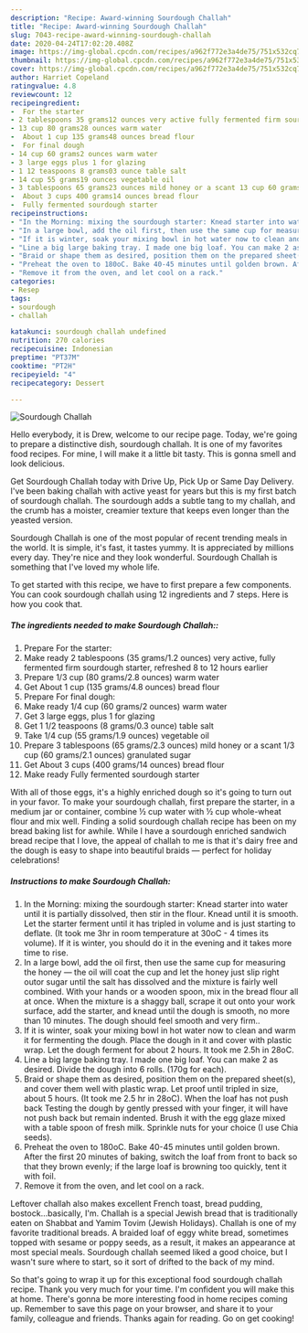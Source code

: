 ```yaml
---
description: "Recipe: Award-winning Sourdough Challah"
title: "Recipe: Award-winning Sourdough Challah"
slug: 7043-recipe-award-winning-sourdough-challah
date: 2020-04-24T17:02:20.408Z
image: https://img-global.cpcdn.com/recipes/a962f772e3a4de75/751x532cq70/sourdough-challah-recipe-main-photo.jpg
thumbnail: https://img-global.cpcdn.com/recipes/a962f772e3a4de75/751x532cq70/sourdough-challah-recipe-main-photo.jpg
cover: https://img-global.cpcdn.com/recipes/a962f772e3a4de75/751x532cq70/sourdough-challah-recipe-main-photo.jpg
author: Harriet Copeland
ratingvalue: 4.8
reviewcount: 12
recipeingredient:
-  For the starter
- 2 tablespoons 35 grams12 ounces very active fully fermented firm sourdough starter refreshed 8 to 12 hours earlier
- 13 cup 80 grams28 ounces warm water
-  About 1 cup 135 grams48 ounces bread flour
-  For final dough
- 14 cup 60 grams2 ounces warm water
- 3 large eggs plus 1 for glazing
- 1 12 teaspoons 8 grams03 ounce table salt
- 14 cup 55 grams19 ounces vegetable oil
- 3 tablespoons 65 grams23 ounces mild honey or a scant 13 cup 60 grams21 ounces granulated sugar
-  About 3 cups 400 grams14 ounces bread flour
-  Fully fermented sourdough starter
recipeinstructions:
- "In the Morning: mixing the sourdough starter: Knead starter into water until it is partially dissolved, then stir in the flour. Knead until it is smooth. Let the starter ferment until it has tripled in volume and is just starting to deflate. (It took me 3hr in room temperature at 30oC - 4 times its volume). If it is winter, you should do it in the evening and it takes more time to rise."
- "In a large bowl, add the oil first, then use the same cup for measuring the honey — the oil will coat the cup and let the honey just slip right outor sugar until the salt has dissolved and the mixture is fairly well combined. With your hands or a wooden spoon, mix in the bread flour all at once. When the mixture is a shaggy ball, scrape it out onto your work surface, add the starter, and knead until the dough is smooth, no more than 10 minutes. The dough should feel smooth and very firm.."
- "If it is winter, soak your mixing bowl in hot water now to clean and warm it for fermenting the dough. Place the dough in it and cover with plastic wrap. Let the dough ferment for about 2 hours. It took me 2.5h in 28oC."
- "Line a big large baking tray. I made one big loaf. You can make 2 as desired. Divide the dough into 6 rolls. (170g for each)."
- "Braid or shape them as desired, position them on the prepared sheet(s), and cover them well with plastic wrap. Let proof until tripled in size, about 5 hours. (It took me 2.5 hr in 28oC). When the loaf has not push back Testing the dough by gently pressed with your finger, it will have not push back but remain indented. Brush it with the egg glaze mixed with a table spoon of fresh milk. Sprinkle nuts for your choice (I use Chia seeds)."
- "Preheat the oven to 180oC. Bake 40-45 minutes until golden brown. After the first 20 minutes of baking, switch the loaf from front to back so that they brown evenly; if the large loaf is browning too quickly, tent it with foil."
- "Remove it from the oven, and let cool on a rack."
categories:
- Resep
tags:
- sourdough
- challah

katakunci: sourdough challah undefined
nutrition: 270 calories
recipecuisine: Indonesian
preptime: "PT37M"
cooktime: "PT2H"
recipeyield: "4"
recipecategory: Dessert

---
```



![Sourdough Challah](https://img-global.cpcdn.com/recipes/a962f772e3a4de75/751x532cq70/sourdough-challah-recipe-main-photo.jpg)

Hello everybody, it is Drew, welcome to our recipe page. Today, we're going to prepare a distinctive dish, sourdough challah. It is one of my favorites food recipes. For mine, I will make it a little bit tasty. This is gonna smell and look delicious.

Get Sourdough Challah today with Drive Up, Pick Up or Same Day Delivery. I&#39;ve been baking challah with active yeast for years but this is my first batch of sourdough challah. The sourdough adds a subtle tang to my challah, and the crumb has a moister, creamier texture that keeps even longer than the yeasted version.

Sourdough Challah is one of the most popular of recent trending meals in the world. It is simple, it's fast, it tastes yummy. It is appreciated by millions every day. They're nice and they look wonderful. Sourdough Challah is something that I've loved my whole life.


To get started with this recipe, we have to first prepare a few components. You can cook sourdough challah using 12 ingredients and 7 steps. Here is how you cook that.

##### The ingredients needed to make Sourdough Challah::

1. Prepare  For the starter:
1. Make ready 2 tablespoons (35 grams/1.2 ounces) very active, fully fermented firm sourdough starter, refreshed 8 to 12 hours earlier
1. Prepare 1/3 cup (80 grams/2.8 ounces) warm water
1. Get  About 1 cup (135 grams/4.8 ounces) bread flour
1. Prepare  For final dough:
1. Make ready 1/4 cup (60 grams/2 ounces) warm water
1. Get 3 large eggs, plus 1 for glazing
1. Get 1 1/2 teaspoons (8 grams/0.3 ounce) table salt
1. Take 1/4 cup (55 grams/1.9 ounces) vegetable oil
1. Prepare 3 tablespoons (65 grams/2.3 ounces) mild honey or a scant 1/3 cup (60 grams/2.1 ounces) granulated sugar
1. Get  About 3 cups (400 grams/14 ounces) bread flour
1. Make ready  Fully fermented sourdough starter


With all of those eggs, it&#39;s a highly enriched dough so it&#39;s going to turn out in your favor. To make your sourdough challah, first prepare the starter, in a medium jar or container, combine ½ cup water with ½ cup whole-wheat flour and mix well. Finding a solid sourdough challah recipe has been on my bread baking list for awhile. While I have a sourdough enriched sandwich bread recipe that I love, the appeal of challah to me is that it&#39;s dairy free and the dough is easy to shape into beautiful braids — perfect for holiday celebrations! 

##### Instructions to make Sourdough Challah:

1. In the Morning: mixing the sourdough starter: Knead starter into water until it is partially dissolved, then stir in the flour. Knead until it is smooth. Let the starter ferment until it has tripled in volume and is just starting to deflate. (It took me 3hr in room temperature at 30oC - 4 times its volume). If it is winter, you should do it in the evening and it takes more time to rise.
1. In a large bowl, add the oil first, then use the same cup for measuring the honey — the oil will coat the cup and let the honey just slip right outor sugar until the salt has dissolved and the mixture is fairly well combined. With your hands or a wooden spoon, mix in the bread flour all at once. When the mixture is a shaggy ball, scrape it out onto your work surface, add the starter, and knead until the dough is smooth, no more than 10 minutes. The dough should feel smooth and very firm..
1. If it is winter, soak your mixing bowl in hot water now to clean and warm it for fermenting the dough. Place the dough in it and cover with plastic wrap. Let the dough ferment for about 2 hours. It took me 2.5h in 28oC.
1. Line a big large baking tray. I made one big loaf. You can make 2 as desired. Divide the dough into 6 rolls. (170g for each).
1. Braid or shape them as desired, position them on the prepared sheet(s), and cover them well with plastic wrap. Let proof until tripled in size, about 5 hours. (It took me 2.5 hr in 28oC). When the loaf has not push back Testing the dough by gently pressed with your finger, it will have not push back but remain indented. Brush it with the egg glaze mixed with a table spoon of fresh milk. Sprinkle nuts for your choice (I use Chia seeds).
1. Preheat the oven to 180oC. Bake 40-45 minutes until golden brown. After the first 20 minutes of baking, switch the loaf from front to back so that they brown evenly; if the large loaf is browning too quickly, tent it with foil.
1. Remove it from the oven, and let cool on a rack.


Leftover challah also makes excellent French toast, bread pudding, bostock…basically, I&#39;m. Challah is a special Jewish bread that is traditionally eaten on Shabbat and Yamim Tovim (Jewish Holidays). Challah is one of my favorite traditional breads. A braided loaf of eggy white bread, sometimes topped with sesame or poppy seeds, as a result, it makes an appearance at most special meals. Sourdough challah seemed liked a good choice, but I wasn&#39;t sure where to start, so it sort of drifted to the back of my mind. 

So that's going to wrap it up for this exceptional food sourdough challah recipe. Thank you very much for your time. I'm confident you will make this at home. There's gonna be more interesting food in home recipes coming up. Remember to save this page on your browser, and share it to your family, colleague and friends. Thanks again for reading. Go on get cooking!
